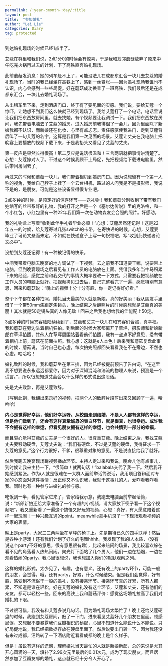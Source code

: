 ```yaml
---
permalink: /:year-:month-:day/:title
layout: post
title:  "参加婚礼"
author: "Lei Lie"
categories: Diary
tag: protected
---
```


到达婚礼现场的时候已经1点半了。

艾蔻在群里和我们说，2点1分0的时候会有惊喜，于是我和友邻蘑菇放弃了原来中午吃完火锅再过去的计划，下了高铁直奔婚礼现场。

此前蘑菇发消息：她的列车赶不上了，可能没法儿在成都东汇合一块儿去艾蔻的婚礼现场了。当时的我已经坐在高铁上了，感到一丝紧张——因为婚礼现场我谁也不认识，内心会感到一些些局促。好在蘑菇成功换乘了一班高铁，我们最后还是在成都东汇合，一块儿去婚礼现场了。

从出租车里下来，走到酒店门口，终于有了要见面的实感。我们说，要给艾蔻一个惊吓，让她想不到我们这么快就已经到现场了。我给艾蔻打了一个电话，电话里说让我们把东西放房间里，就去找她，有个视频要让我调试一下。我们把东西放在房间，我先带着电脑去了艾蔻的婚房。进入婚房前我徘徊了一会儿，因为里面除了新娘我都不认识，而新娘还在化妆，心里有点忐忑。责任感驱使我进门，走到艾蔻背后叫了一句艾蔻的名字，这算是我们第一次见面的场景。艾蔻让丈夫在我电脑上把晚宴上要播放的视频下载下来，于是我抬头又看见了艾蔻的丈夫。

第一反应是果然长得很高！第二反应是说话很温和！三言两语就把事情讲清楚了。心想：艾蔻嫁对人了。不过这个时候我顾不上局促，先把视频给下载进电脑里，然后带回房间去了。

再过来的时候和蘑菇一块儿，我们带着相机到婚房门口。因为说想留有一个第一人称的视角，我给自己脖子上挂了一个云台相机，路过的人问我是不是摄影师，我说不是的，是朋友。可能是这些设备显得很专业吧。

2点多钟的时候，是预定好的惊喜环节——送礼物！我和蘑菇分别收到了带有我们姓缩写的丝带系好的礼物，我的打开之后是一个《塞尔达传说》里的克洛格，和一个小红包，小红包里有一种22年我们第一次在动物森友会合照的照片。好感动。

我的礼物盒上写着“收到此伴手礼者毕业必顺！”心想：艾蔻居然还记得！这是22年五一的时候，给艾蔻寄过几张switch的卡带，在寄快递的时候，心想，艾蔻要毕业了可论文悬而未定，不如就在快递盒子上写一句祝福吧，写“收到此快递者论文必中”。

没想到艾蔻还记得！有一种被记得的快乐。

中间我带着电脑去晚宴的地方调试了一下视频。去之前我不知道要干嘛，说要带上电脑，但到晚宴现场之后看见有工作人员的电脑放在上面。凭借我多年当牛马积累下来的经验，感觉之前和我交代的事情大概率要改一下方式，只需要我把视频放在工作人员的电脑上就好。把视频拷贝过去后，自己完整看完了一遍，感觉特别有意思，回来和蘑菇说：“晚上的视频十分十分有趣，你一定记得好好看。”

整个下午都在各种拍照，婚礼当天最美的人就是新娘，真的好美丽！我从朋友手里借了一个带50mm焦距定焦镜头，晚上结束之后翻照片的时候感想就是艾蔻真的美丽！其次就是50定镜头真的人像无敌！回来之后我也想给我的佳能配上50定。

3点多钟的时候宾客陆陆续续到了，艾蔻和丈夫一块儿在和宾客们合照，真幸福。我和蘑菇在旁边举着相机狂拍。到后面的时候大家都离开了草坪，摄影师和新娘新郎在草坪拍照，其他人在草坪周围站着看他们拍照，我有一点点不好意思，没有带着相机上前，蘑菇在前面拍照。我心想：这就是e人本色！后来我和蘑菇复盘此事的时候，蘑菇说，当时自己也心虚，每次拍完照都回头看看我在不在旁边，不然也心虚。哈哈哈！

婚礼致辞的时候，我和蘑菇坐在第三排，因为已经被提前预告了告白词，“在这里我不想要说永永远远都爱你，因为对于深知混沌和湍流的物理人来说，预测是一个谎言。”，所以很想知道艾蔻会以什么样的形式说出这段话。

先是丈夫致辞，再是艾蔻致辞。

（写到此刻，我翻出来录好的视频，把两个人的致辞片段剪出来又回顾了一遍，哈哈哈）

**内心是觉得好幸运，他们好幸运呀。从校园走到结婚，不是人人都有这样的幸运，但是他们做到了，还会有这样真挚诚恳的表白环节，就是很真，也很幸运。或许我不会拥有这样的幸运，但看见朋友拥有这样的幸运，也会共情到一部分的幸福。**

而且衷心觉得艾蔻的丈夫是一个很好的人。很尊重艾蔻。晚上结束之后，我找艾蔻丈夫要移动硬盘，艾蔻丈夫说：“我们有硬盘，不过是艾蔻的硬盘，我得征求一下艾蔻的意见。”这个行为很好，不爹，很尊重对象的意见，不是说直接给我了就好。

然后我跑去晚宴现场蹲视频播放环节。主持人走过来和我说，晚会儿他有点事儿，到时候让我来主持一下，“很简单！就两句话！”balabala交代了我一下。然后我开始感到紧张。作为i人就是很难在一大群人面前举话筒说话，我用项目答辩面对专家的心态面对这件事情：反正你又不认识我，我就干这事儿的人，爱咋看我咋看我。同时也有一种参与进婚礼的参与感。

吃饭到一半，看见管家进来了，管家给我示意，我跑去电脑面前举起话筒，说：“新郎新娘还给大家准备了一个有趣的小视频，请大家放下筷子看一下这个视频吧”。我又重新看了一遍这个搞怪又好玩的视频，心想：真好，有人愿意陪着这样一起玩闹！一种兴趣互通的point。meanwhile拿手机录了一下现场观看视频的大家的表情。

晚上是party，大家三三两两坐在草坪的椅子上。先是期待已久的四手联弹！然后是各种小游戏！还有我们计划了好久的宅舞hhhh。我发现了我的i人本质，（没有说这个party不好的意思，很有意思很有趣），比起来热闹的场景，我比较喜欢躲在看不见的角落看人热热闹闹。聚光灯下面站了几个男人，他们一边在抽烟，一边在观看热闹的party。我心里很想说，我也想加入你们的默默观察之列。

这样的婚礼形式，太少见了，有趣，也有意义。还有晚上的party环节，可能一般的朋友，会觉得，哦，还有party，好累，什么时候结束。但是我们会觉得，好有趣，感受到不流俗于一般的婚礼，没有接亲环节。接亲环节真的好累，所有人都累，不知道是谁在轻松，好在艾蔻的婚礼没有这个环节，艾蔻和丈夫，还有他们的亲友，都可以轻松一些。回来的高铁上我和蘑菇评价：感觉这场婚礼拉高了我们对婚礼的下限。

不过很可惜，我没有和艾蔻多说几句话。因为婚礼现场太繁忙了！晚上还给艾蔻硬盘的时候，我跑到艾蔻房间，敲了一下门，进来看见艾蔻好几个朋友在里面。顿感局促，又想起不要暴露我们豆瓣相识的秘密，心里不知道什么能说什么不能说。只好局促地说，我已经把数据存放在硬盘里面了。然后说要出门转一下，因为我还没有来过成都，沿路转了一下酒店附近看看成都的晚上是什么样子。

但是！虽说有这样的遗憾，理解婚礼当天最忙的人就是新娘新郎，总的来说是尤其开心圆满的一天，填补了2.99次元里最后的0.01次元，成为了现实朋友。而且居然参加了豆瓣友邻的婚礼，这点就已经十分令人开心了。